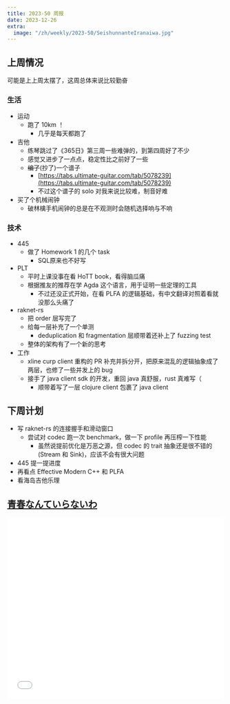 ```yaml
---
title: 2023-50 周报
date: 2023-12-26
extra:
  image: "/zh/weekly/2023-50/SeishunnanteIranaiwa.jpg"
---
```


## 上周情况

可能是上上周太摆了，这周总体来说比较勤奋

### 生活

- 运动
  - 跑了 10km ！
    - 几乎是每天都跑了
- 吉他
  - 练琴跳过了《365日》第三周一些难弹的，到第四周好了不少
  - 感觉又进步了一点点，稳定性比之前好了一些
  - ~~编了~~(抄了)一个谱子
    - [https://tabs.ultimate-guitar.com/tab/5078239](https://tabs.ultimate-guitar.com/tab/5078239)
    - 不过这个谱子的 solo 对我来说比较难，制音好难
- 买了个机械闹钟
  - 破林檎手机闹钟的总是在不观测时会随机选择响与不响

### 技术

- 445
  - 做了 Homework 1 的几个 task
    - SQL原来也不好写
- PLT
  - 平时上课没事在看 HoTT book，看得脑瓜痛
  - 根据推友的推荐在学 Agda 这个语言，用于证明一些定理的工具
    - 不过还没正式开始，在看 PLFA 的逻辑基础，有中文翻译对照着看就没那么头痛了
- raknet-rs
  - 把 order 层写完了
  - 给每一层补充了一个单测
    - deduplication 和 fragmentation 层顺带着还补上了 fuzzing test
  - 整体的架构有了一个新的思考
- 工作
  - xline curp client 重构的 PR 补充并拆分开，把原来混乱的逻辑抽象成了两层，也修了一些并发上的 bug
  - 接手了 java client sdk 的开发，重回 java 真舒服，rust 真难写（
    - 顺带着写了一层 clojure client 包裹了 java client

## 下周计划

- 写 raknet-rs 的连接握手和滑动窗口
  - 尝试对 codec 跑一次 benchmark，做一下 profile 再压榨一下性能
    - 虽然说提前优化是万恶之源，但 codec 的 trait 抽象还是很不错的 (Stream 和 Sink)，应该不会有很大问题
- 445 提一提进度
- 再看点 Effective Modern C++ 和 PLFA
- 看海岛吉他乐理

## [青春なんていらないわ](./SeishunnanteIranaiwa.html)

<iframe 
  style="height: 420px;"
  src="./SeishunnanteIranaiwa.html"
  width="100%"
  scrolling="no"
  frameborder="0">
</iframe>
